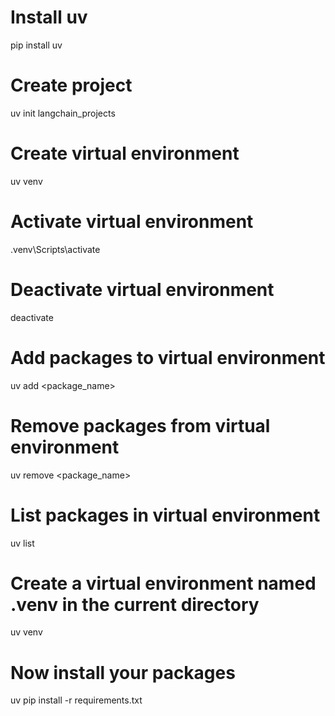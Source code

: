 # Install uv
pip install uv

# Create project
uv init langchain_projects

# Create virtual environment
uv venv

# Activate virtual environment
.venv\Scripts\activate

# Deactivate virtual environment
deactivate

# Add packages to virtual environment
uv add <package_name>

# Remove packages from virtual environment
uv remove <package_name>

# List packages in virtual environment
uv list

# Create a virtual environment named .venv in the current directory
uv venv

# Now install your packages
uv pip install -r requirements.txt
